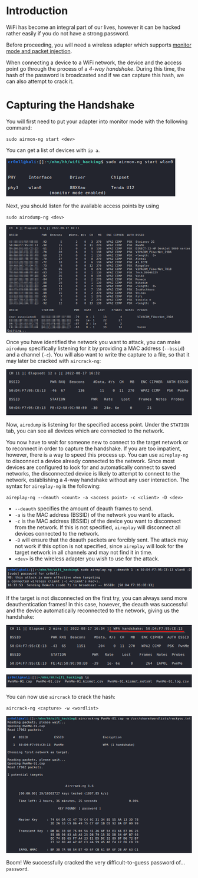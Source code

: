 # Introduction
WiFi has become an integral part of our lives, however it can be hacked rather easily if you do not have a strong password.

Before proceeding, you will need a wireless adapter which supports [monitor mode and packet injection](https://deviwiki.com/wiki/List_of_Wireless_Adapters_That_Support_Monitor_Mode_and_Packet_Injection).

When connecting a device to a WiFi network, the device and the access point go through the process of a *4-way handshake*. During this time, the hash of the password is broadcasted and if we can capture this hash, we can also attempt to crack it.

# Capturing the Handshake
You will first need to put your adapter into monitor mode with the following command:
```
sudo airmon-ng start <dev>
```

You can get a list of devices with `ip a`.

![](Resources/Images/WIFI_Start_Monitor_Mode.png)

Next, you should listen for the available access points by using
```
sudo airodump-ng <dev>
```

![](Resources/Images/WIFI_airodump_monitor_all.png)

Once you have identified the network you want to attack, you can make `airodump` specifically listening for it by providing a MAC address (`--bssid`) and a channel (`-c`). You will also want to write the capture to a file, so that it may later be cracked with `aircrack-ng`:

![](Resources/Images/WIFI_airodump_listen_pwn.png)

Now, `airodump` is listening for the specified access point. Under the `STATION` tab, you can see all devices which are connected to the network. 

You now have to wait for someone new to connect to the target network or to reconnect in order to capture the handshake. If you are too impatient, however, there is a way to speed this process up. You can use `aireplay-ng` to disconnect a device already connected to the network. Since most devices are configured to look for and automatically connect to saved networks, the disconnected device is likely to attempt to connect to the network, establishing a 4-way handshake without any user interaction. The syntax for `aireplay-ng` is the following:

```
aireplay-ng --deauth <count> -a <access point> -c <client> -D <dev>
```

- `--deauth` specifies the amount of deauth frames to send.
- `-a` is the MAC address (BSSID) of the network you want to attack.
- `-c` is the MAC address (BSSID) of the device you want to disconnect from the network. If this is not specified, `aireplay` will disconnect all devices connected to the network.
- `-D` will ensure that the deauth packets are forcibly sent. The attack may not work if this option is not specified, since `aireplay` will look for the target network in all channels and may not find it in time.
- `<dev>` is the wireless adapter you wish to use for the attack.

![](Resources/Images/WIFI_aireplay_deauth.png)

If the target is not disconnected on the first try, you can always send more deauthentication frames! In this case, however, the deauth was successful and the device automatically reconnected to the network, giving us the handshake:

![](Resources/Images/WIFI_handshake_captured.png)

![](Resources/Images/WIFI_handshake_list.png)

You can now use `aircrack` to crack the hash:
```
aircrack-ng <capture> -w <wordlist>
```

![](Resources/Images/WIFI_aircrack.png)

Boom! We successfully cracked the very difficult-to-guess password of... `password`.